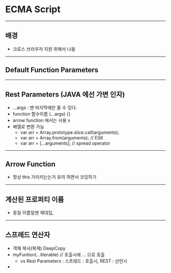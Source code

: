 # ECMA Script

---

## 배경 
- 크로스 브라우저 지원 위해서 나옴 


---

## Default Function Parameters


---


## Rest Parameters (JAVA 에선 가변 인자)
 
- ...args : 맨 마지막에만 올 수 있다.
- function 함수이름 (...args) {}
- arrow function 에서는 사용 x
- 배열로 변환 가능 
  - var arr = Array.prototype.slice.call(arguments);
  - var arr = Array.from(arguments); // ES6
  - var arr = [...arguments]; // spread operator



---

## Arrow Function

- 항상 this 가리키는는거 유의 하면서 코딩하기

---

## 계산된 프로퍼티 이름 
- 동일 이름일땐 재대입,
---

## 스프레드 연산자 
- 객체 복사(복제) DeepCopy
- myFuntion(...literable)  // 호출시에 ... 으로 호출
  - vs Rest Parameters : 스프레드 : 호출시, REST : 선언시 
- 

